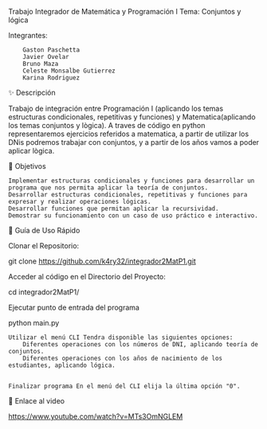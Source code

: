 Trabajo Integrador de Matemática y Programación I
Tema: Conjuntos y lógica

Integrantes:

        Gaston Paschetta
        Javier Ovelar
        Bruno Maza
        Celeste Monsalbe Gutierrez
        Karina Rodriguez

✨ Descripción

Trabajo de integración entre Programación I (aplicando los temas estructuras condicionales, repetitivas y funciones) y Matematica(aplicando los temas conjuntos y lògica). A traves de código en python representaremos ejercicios referidos a matematica, a partir de utilizar los DNis podremos trabajar con conjuntos, y a partir de los años vamos a poder aplicar lògica.

🎯 Objetivos

    Implementar estructuras condicionales y funciones para desarrollar un programa que nos permita aplicar la teoría de conjuntos.
    Desarrollar estructuras condicionales, repetitivas y funciones para expresar y realizar operaciones lógicas.
    Desarrollar funciones que permitan aplicar la recursividad.
    Demostrar su funcionamiento con un caso de uso práctico e interactivo.

🚀 Guía de Uso Rápido

Clonar el Repositorio:

git clone https://github.com/k4ry32/integrador2MatP1.git

Acceder al código en el Directorio del Proyecto:

cd integrador2MatP1/

Ejecutar punto de entrada del programa

python main.py

    Utilizar el menú CLI Tendra disponible las siguientes opciones:
        Diferentes operaciones con los números de DNI, aplicando teoría de conjuntos.
        Diferentes operaciones con los años de nacimiento de los estudiantes, aplicando lógica.


    Finalizar programa En el menú del CLI elija la última opción "0".

📼 Enlace al video

https://www.youtube.com/watch?v=MTs3OmNGLEM
